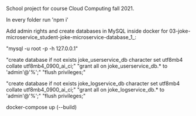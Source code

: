 School project for course Cloud Computing fall 2021.

In every folder run 'npm i'

Add admin rights and create databases in MySQL inside docker for 03-joke-microservice_student-joke-microservice-database_1_:

"mysql -u root -p -h 127.0.0.1"

"create database if not exists joke_userservice_db character set utf8mb4 collate utf8mb4_0900_ai_ci;"
"grant all on joke_userservice_db.* to 'admin'@'%';"
"flush privileges;"

"create database if not exists joke_logservice_db character set utf8mb4 collate utf8mb4_0900_ai_ci;"
"grant all on joke_logservice_db.* to 'admin'@'%';"
"flush privileges;"

docker-compose up (--build)